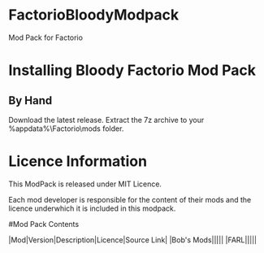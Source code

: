 # FactorioBloodyModpack
Mod Pack for Factorio

# Installing Bloody Factorio Mod Pack

## By Hand

Download the latest release.
Extract the 7z archive to your %appdata%\Factorio\mods folder.

# Licence Information

This ModPack is released under MIT Licence.

Each mod developer is responsible for the content of their mods and the licence underwhich it is included in this modpack.

#Mod Pack Contents

|Mod|Version|Description|Licence|Source Link|
|Bob's Mods|||||
|FARL|||||

